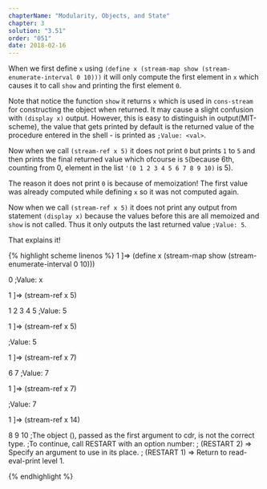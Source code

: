 ```yaml
---
chapterName: "Modularity, Objects, and State"
chapter: 3
solution: "3.51"
order: "051"
date: 2018-02-16 
---
```


When we first define `x` using `(define x (stream-map show (stream-enumerate-interval 0 10)))` it will only compute the first element in `x` which causes it to call `show` and printing the first element `0`. 

Note that notice the function `show` it returns `x` which is used in `cons-stream` for constructing the object when returned. It may cause a slight confusion with `(display x)` output. However, this is easy to distinguish in output(MIT-scheme), the value that gets printed by default is the returned value of the procedure entered in the shell - is printed as `;Value: <val>`. 

Now when we call `(stream-ref x 5)` it does not print `0` but prints `1` to `5` and then prints the final returned value which ofcourse is `5`(because 6th, counting from 0, element in the list `'(0 1 2 3 4 5 6 7 8 9 10)` is 5).

The reason it does not print `0` is because of memoization! The first value was already computed while defining `x` so it was not computed again.

Now when we call `(stream-ref x 5)` it does not print any output  from statement `(display x)` because the values before this are all memoized and `show` is not called. Thus it only outputs the last returned value `;Value: 5`.

That explains it!

{% highlight scheme linenos %}
1 ]=>  (define x (stream-map show (stream-enumerate-interval 0 10)))

0
;Value: x

1 ]=> (stream-ref x 5)

1
2
3
4
5
;Value: 5

1 ]=> (stream-ref x 5)

;Value: 5

1 ]=> (stream-ref x 7)

6
7
;Value: 7

1 ]=> (stream-ref x 7)

;Value: 7

1 ]=> (stream-ref x 14)

8
9
10
;The object (), passed as the first argument to cdr, is not the correct type.
;To continue, call RESTART with an option number:
; (RESTART 2) => Specify an argument to use in its place.
; (RESTART 1) => Return to read-eval-print level 1.

{% endhighlight %}


